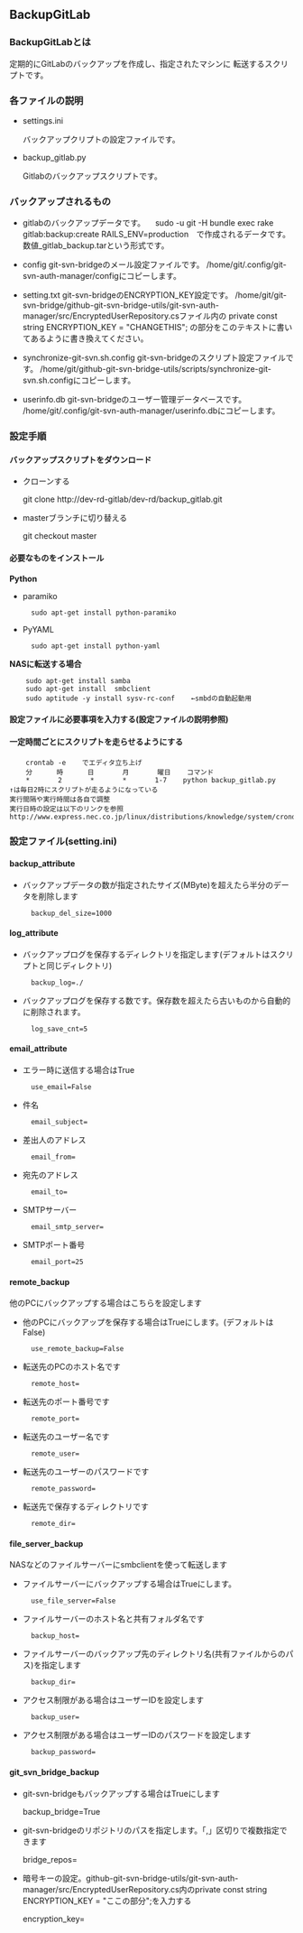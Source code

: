 ﻿## BackupGitLab

### BackupGitLabとは

定期的にGitLabのバックアップを作成し、指定されたマシンに
転送するスクリプトです。

### 各ファイルの説明
* settings.ini

    バックアップクリプトの設定ファイルです。

* backup_gitlab.py

    Gitlabのバックアップスクリプトです。
    
### バックアップされるもの
* gitlabのバックアップデータです。
　sudo -u git -H bundle exec rake gitlab:backup:create RAILS_ENV=production　で作成されるデータです。
  数値_gitlab_backup.tarという形式です。
  
* config
  git-svn-bridgeのメール設定ファイルです。
  /home/git/.config/git-svn-auth-manager/configにコピーします。

* setting.txt
  git-svn-bridgeのENCRYPTION_KEY設定です。
  /home/git/git-svn-bridge/github-git-svn-bridge-utils/git-svn-auth-manager/src/EncryptedUserRepository.csファイル内の
  private const string ENCRYPTION_KEY = "CHANGETHIS";
  の部分をこのテキストに書いてあるように書き換えてください。

* synchronize-git-svn.sh.config
  git-svn-bridgeのスクリプト設定ファイルです。
  /home/git/github-git-svn-bridge-utils/scripts/synchronize-git-svn.sh.configにコピーします。

* userinfo.db
  git-svn-bridgeのユーザー管理データベースです。
  /home/git/.config/git-svn-auth-manager/userinfo.dbにコピーします。

### 設定手順
#### バックアップスクリプトをダウンロード
* クローンする

    git clone http://dev-rd-gitlab/dev-rd/backup_gitlab.git

* masterブランチに切り替える

    git checkout master

#### 必要なものをインストール
**Python**

* paramiko

        sudo apt-get install python-paramiko
* PyYAML

        sudo apt-get install python-yaml
        
**NASに転送する場合**

        sudo apt-get install samba
        sudo apt-get install  smbclient
        sudo aptitude -y install sysv-rc-conf    ←smbdの自動起動用
#### 設定ファイルに必要事項を入力する(設定ファイルの説明参照)
#### 一定時間ごとにスクリプトを走らせるようにする

        crontab -e    でエディタ立ち上げ
        分      時      日       月       曜日    コマンド
        *       2       *       *       1-7    python backup_gitlab.py
    ↑は毎日2時にスクリプトが走るようになっている
    実行間隔や実行時間は各自で調整
    実行日時の設定は以下のリンクを参照
    http://www.express.nec.co.jp/linux/distributions/knowledge/system/crond.html
    
### 設定ファイル(setting.ini)

#### backup_attribute

* バックアップデータの数が指定されたサイズ(MByte)を超えたら半分のデータを削除します

        backup_del_size=1000

#### log_attribute

* バックアップログを保存するディレクトリを指定します(デフォルトはスクリプトと同じディレクトリ)

        backup_log=./

* バックアップログを保存する数です。保存数を超えたら古いものから自動的に削除されます。

        log_save_cnt=5

#### email_attribute
* エラー時に送信する場合はTrue

        use_email=False

* 件名

        email_subject=

* 差出人のアドレス

        email_from=

* 宛先のアドレス

        email_to=

* SMTPサーバー

        email_smtp_server=

* SMTPポート番号

        email_port=25

#### remote_backup
他のPCにバックアップする場合はこちらを設定します

* 他のPCにバックアップを保存する場合はTrueにします。(デフォルトはFalse)

        use_remote_backup=False

* 転送先のPCのホスト名です

        remote_host=

* 転送先のポート番号です

        remote_port=

* 転送先のユーザー名です

        remote_user=

* 転送先のユーザーのパスワードです

        remote_password=

* 転送先で保存するディレクトリです

        remote_dir=

#### file_server_backup
NASなどのファイルサーバーにsmbclientを使って転送します
* ファイルサーバーにバックアップする場合はTrueにします。

        use_file_server=False

* ファイルサーバーのホスト名と共有フォルダ名です

        backup_host=

* ファイルサーバーのバックアップ先のディレクトリ名(共有ファイルからのパス)を指定します

        backup_dir=

* アクセス制限がある場合はユーザーIDを設定します

        backup_user=

* アクセス制限がある場合はユーザーIDのパスワードを設定します

        backup_password=
        
#### git_svn_bridge_backup

* git-svn-bridgeもバックアップする場合はTrueにします
	
	backup_bridge=True

* git-svn-bridgeのリポジトリのパスを指定します。「,」区切りで複数指定できます
	
	bridge_repos=

* 暗号キーの設定。github-git-svn-bridge-utils/git-svn-auth-manager/src/EncryptedUserRepository.cs内のprivate const string ENCRYPTION_KEY = "ここの部分";を入力する

	encryption_key=

